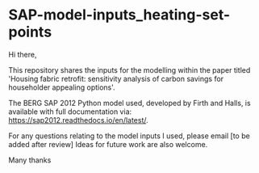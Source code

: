 # SAP-model-inputs_heating-set-points

Hi there,

This repository shares the inputs for the modelling within the paper titled 'Housing fabric retrofit: sensitivity analysis of carbon savings for householder appealing options'. 

The BERG SAP 2012 Python model used, developed by Firth and Halls, is available with full documentation via: https://sap2012.readthedocs.io/en/latest/.

For any questions relating to the model inputs I used, please email [to be added after review]
Ideas for future work are also welcome.

Many thanks
